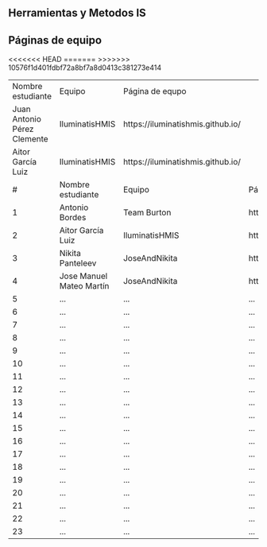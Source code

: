 ## Herramientas y Metodos IS

## Páginas de equipo

<table>
<<<<<<< HEAD
<tr> <td>Nombre estudiante</td> <td>Equipo</td><td> Página de equpo </td></tr>
<tr> <td>Juan Antonio Pérez Clemente</td> <td>IluminatisHMIS</td> <td>https://iluminatishmis.github.io/</td> </tr>
<tr> <td>Aitor García Luiz</td> <td>IluminatisHMIS</td> <td>https://iluminatishmis.github.io/</td> </tr>
=======
<tr> <td>#</td> <td>Nombre estudiante</td> <td>Equipo</td><td> Página de equipo </td></tr>
<tr> <td>1</td> <td>Antonio Bordes</td> <td>Team Burton</td> <td>https://jalbladewing.github.io/TeamBurton/</td> </tr>
<tr> <td>2</td> <td>Aitor García Luiz</td> <td>IluminatisHMIS</td> <td>https://iluminatishmis.github.io/</td> </tr>
<tr> <td>3</td> <td>Nikita Panteleev</td> <td>JoseAndNikita</td> <td>https://joseandnikita.github.io/hmis2017/</td> </tr>
<tr> <td>4</td> <td>Jose Manuel Mateo Martín</td> <td>JoseAndNikita</td> <td>https://joseandnikita.github.io/hmis2017/</td> </tr>
<tr> <td>5</td> <td>... </td> <td>... </td> <td>...</td> </tr>
<tr> <td>6</td> <td>... </td> <td>... </td> <td>...</td> </tr>
<tr> <td>7</td> <td>... </td> <td>... </td> <td>...</td> </tr>
<tr> <td>8</td> <td>... </td> <td>... </td> <td>...</td> </tr>
<tr> <td>9</td> <td>... </td> <td>... </td> <td>...</td> </tr>
<tr> <td>10</td> <td>... </td> <td>... </td> <td>...</td> </tr>
<tr> <td>11</td> <td>... </td> <td>... </td> <td>...</td> </tr>
<tr> <td>12</td> <td>... </td> <td>... </td> <td>...</td> </tr>
<tr> <td>13</td> <td>... </td> <td>... </td> <td>...</td> </tr>
<tr> <td>14</td> <td>... </td> <td>... </td> <td>...</td> </tr>
<tr> <td>15</td> <td>... </td> <td>... </td> <td>...</td> </tr>
<tr> <td>16</td> <td>... </td> <td>... </td> <td>...</td> </tr>
<tr> <td>17</td> <td>... </td> <td>... </td> <td>...</td> </tr>
<tr> <td>18</td> <td>... </td> <td>... </td> <td>...</td> </tr>
<tr> <td>19</td> <td>... </td> <td>... </td> <td>...</td> </tr>
<tr> <td>20</td> <td>... </td> <td>... </td> <td>...</td> </tr>
<tr> <td>21</td> <td>... </td> <td>... </td> <td>...</td> </tr>
<tr> <td>22</td> <td>... </td> <td>... </td> <td>...</td> </tr>
<tr> <td>23</td> <td>... </td> <td>... </td> <td>...</td> </tr>
>>>>>>> 10576f1d401fdbf72a8bf7a8d0413c381273e414
</table>
